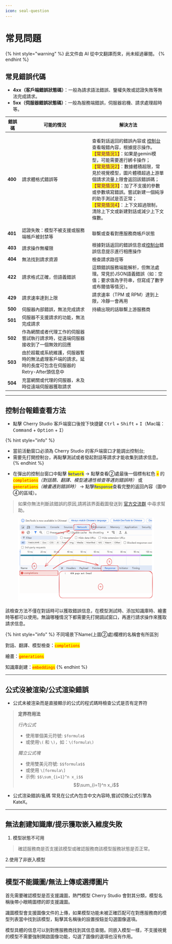 ```yaml
---
icon: seal-question
---
```

# 常見問題


{% hint style="warning" %}
此文件由 AI 從中文翻譯而來，尚未經過審閱。
{% endhint %}




## 常見錯誤代碼

* **4xx（客戶端錯誤狀態碼）**：一般為請求語法錯誤、鑒權失敗或認證失敗等無法完成請求。
* **5xx（伺服器錯誤狀態碼）**：一般為服務端錯誤，伺服器宕機、請求處理超時等。

| 錯誤碼     | 可能的情況                                                   | 解決方法                                                                                                                                                                                                                                                                                                                                                                                                                                                                                                     |
| ------- | ------------------------------------------------------- | -------------------------------------------------------------------------------------------------------------------------------------------------------------------------------------------------------------------------------------------------------------------------------------------------------------------------------------------------------------------------------------------------------------------------------------------------------------------------------------------------------- |
| **400** | 請求體格式錯誤等                                                | <p>查看對話返回的錯誤內容或 <a href="questions.md#kong-zhi-tai-bao-cuo-cha-kan-fang-fa">控制台</a> 查看報錯內容，根據提示操作。<br><mark style="color:purple;">【常見情況1】</mark>：如果是gemini模型，可能需要進行綁卡操作；<br><mark style="color:purple;">【常見情況2】</mark>：數據體積超限，常見於視覺模型，圖片體積超過上游單個請求流量上限會返回該錯誤碼；<br><mark style="color:purple;">【常見情況3】</mark>：加了不支援的參數或參數填寫錯誤。嘗試新建一個純淨的助手測試是否正常；<br><mark style="color:purple;">【常見情況4】</mark>：上下文超過限制，清除上下文或新建對話或減少上下文條數。</p> |
| **401** | 認證失敗：模型不被支援或服務端帳戶被封禁等                                   | 聯繫或查看對應服務商帳戶狀態                                                                                                                                                                                                                                                                                                                                                                                                                                                                                           |
| **403** | 請求操作無權限                                                 | 根據對話返回的錯誤信息或[控制台](questions.md#kong-zhi-tai-bao-cuo-cha-kan-fang-fa)錯誤信息提示進行相應操作                                                                                                                                                                                                                                                                                                                                                                                                                         |
| **404** | 無法找到請求資源                                                | 檢查請求路徑等                                                                                                                                                                                                                                                                                                                                                                                                                                                                                                  |
| **422** | 請求格式正確，但語義錯誤                                            | 這類錯誤服務端能解析，但無法處理。常見於JSON語義錯誤（如：空值；要求值為字符串，但寫成了數字或布爾值等情況）。                                                                                                                                                                                                                                                                                                                                                                                                                                                |
| **429** | 請求速率達到上限                                                | 請求速率（TPM 或 RPM）達到上限，冷靜一會再用                                                                                                                                                                                                                                                                                                                                                                                                                                                                               |
| **500** | 伺服器內部錯誤，無法完成請求                                          | 持續出現的話聯繫上游服務商                                                                                                                                                                                                                                                                                                                                                                                                                                                                                            |
| **501** | 伺服器不支援請求的功能，無法完成請求                                      |                                                                                                                                                                                                                                                                                                                                                                                                                                                                                                          |
| **502** | 作為網關或者代理工作的伺服器嘗試執行請求時，從遠端伺服器接收到了一個無效的回應                 |                                                                                                                                                                                                                                                                                                                                                                                                                                                                                                          |
| **503** | 由於超載或系統維護，伺服器暫時的無法處理客戶端的請求。延時的長度可包含在伺服器的Retry-After頭信息中 |                                                                                                                                                                                                                                                                                                                                                                                                                                                                                                          |
| **504** | 充當網關或代理的伺服器，未及時從遠端伺服器獲取請求                               |                                                                                                                                                                                                                                                                                                                                                                                                                                                                                                          |

***

## 控制台報錯查看方法

* 點擊 Cherry Studio 客戶端窗口後按下快捷鍵 <kbd>Ctrl</kbd> + <kbd>Shift</kbd> + <kbd>I</kbd>（Mac端：<kbd>Command</kbd> + <kbd>Option</kbd> + <kbd>I</kbd>）

{% hint style="info" %}
- 當前活動窗口必須為 Cherry Studio 的客戶端窗口才能調出控制台;
- 需要先打開控制台，再點擊測試或者發起對話等請求才能收集到請求信息。
{% endhint %}

* 在彈出的控制台窗口中點擊 <mark style="color:blue;">`Network`</mark> → 點擊查看②處最後一個標有紅色 <mark style="color:red;">`×`</mark> 的 <mark style="color:red;">`completions`</mark>_（對話類、翻譯、模型連通性檢查等遇到錯誤時）_ 或 <mark style="color:red;">`generations`</mark>_（繪畫遇到錯誤時）_ → 點擊<mark style="color:blue;">`Response`</mark>查看完整的返回內容（圖中④的區域）。

> 如果你無法判斷該錯誤的原因,請將該界面截圖發送到 [官方交流群](https://t.me/CherryStudioAI) 中尋求幫助。

<figure><img src="../.gitbook/assets/image (1) (1) (1) (1) (1) (1) (1) (1).png" alt="" width="563"><figcaption></figcaption></figure>

該檢查方法不僅在對話時可以獲取錯誤信息，在模型測試時、添加知識庫時、繪畫時等都可以使用。無論哪種情況下都需要先打開調試窗口，再進行請求操作來獲取請求信息。

{% hint style="info" %}
不同場景下Name(上圖②處)欄裡的名稱會有所區別

對話、翻譯、模型檢查：<mark style="color:red;">`completions`</mark>

繪畫：<mark style="color:red;">`generations`</mark>

知識庫創建：<mark style="color:red;">`embeddings`</mark>
{% endhint %}

***

## 公式沒被渲染/公式渲染錯誤

* 公式未被渲染而是直接顯示的公式的程式碼時檢查公式是否有定界符

> **定界符用法**
>
> _行內公式_
>
> * 使用單個美元符號: `$formula$`
> * 或使用`\(` 和 `\)`，如：`\(formula\)`
>
> _獨立公式塊_
>
> * 使用雙美元符號: `$$formula$$`
> * 或使用 `\[formula\]`
> * 示例: `$$\sum_{i=1}^n x_i$$`\
>   $$\sum_{i=1}^n x_i$$

* 公式渲染錯誤/亂碼 常見在公式內包含中文內容時,嘗試切換公式引擎為 KateX。

***

## 無法創建知識庫/提示獲取嵌入維度失敗

1. 模型狀態不可用

> 確認服務商是否支援該模型或確認服務商該模型服務狀態是否正常。

2.使用了非嵌入模型

***

## 模型不能識圖/無法上傳或選擇圖片

首先需要確認模型是否支援識圖，熱門模型 Cherry Studio 會對其分類，模型名稱後帶小眼睛圖標的即支援識圖。

識圖模型會支援圖像文件的上傳，如果模型功能未被正確匹配可在對應服務商的模型列表當中找到該模型，點擊其名稱後的設置按鈕並勾選圖像選項。

模型具體的信息可以到對應服務商找到其信息查閱。同嵌入模型一樣，不支援視覺的模型不需要強制開啟圖像功能，勾選了圖像的選項也沒有作用。